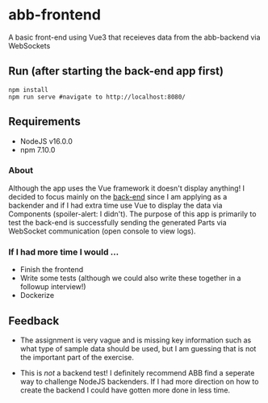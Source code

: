 # abb-frontend

A basic front-end using Vue3 that receieves data from the abb-backend via WebSockets

## Run (after starting the back-end app first)

```
npm install
npm run serve #navigate to http://localhost:8080/
```

## Requirements
- NodeJS v16.0.0
- npm 7.10.0

### About

Although the app uses the Vue framework it doesn't display anything!  I decided to focus mainly on the [back-end](https://github.com/louis-sanchez/abb-backend) since I am applying as a backender and if I had extra time use Vue to display the data via Components (spoiler-alert:  I didn't).  The purpose of this app is primarily to test the back-end is successfully sending the generated Parts via WebSocket communication (open console to view logs).

### If I had more time I would ...

- Finish the frontend
- Write some tests (although we could also write these together in a followup interview!)
- Dockerize

## Feedback

- The assignment is very vague and is missing key information such as what type of sample data should be used, but I am guessing that is not the
important part of the exercise.

- This is *not* a backend test!  I definitely recommend ABB find a seperate way to challenge NodeJS backenders.  If I had more direction on how to create the backend I could have
gotten more done in less time.  
